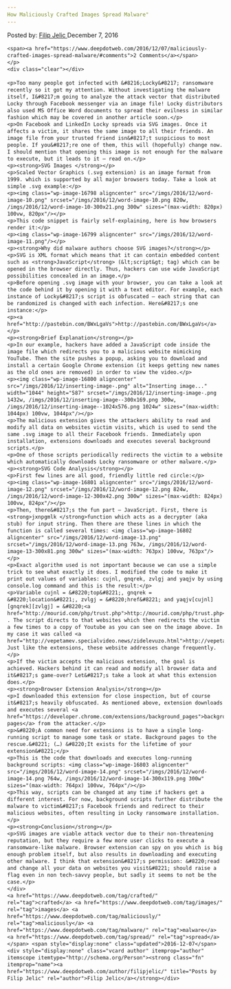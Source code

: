 ```yaml
---
How Maliciously Crafted Images Spread Malware"
---
```

<article class="post-listing post-16793 post type-post status-publish format-standard has-post-thumbnail hentry  tag-crafted tag-images tag-maliciously tag-malware tag-spread">
    <div class="post-inner">
        <span>Posted by: <a href="https://www.deepdotweb.com/author/filipjelic/" title="">Filip Jelic </a></span>
    <span>December 7, 2016</span>
    
    <span><a href="https://www.deepdotweb.com/2016/12/07/maliciously-crafted-images-spread-malware/#comments">2 Comments</a></span>
    </p>
    <div class="clear"></div>
    
    <p>Too many people got infected with &#8216;Locky&#8217; ransomware recently so it got my attention. Without investigating the malware itself, I&#8217;m going to analyze the attack vector that distributed Locky through Facebook messenger via an image file! Locky distributors also used MS Office Word documents to spread their evilness in similar fashion which may be covered in another article soon.</p>
    <p>On Facebook and LinkedIn Locky spreads via SVG images. Once it affects a victim, it shares the same image to all their friends. An image file from your trusted friend isn&#8217;t suspicious to most people. If you&#8217;re one of them, this will (hopefully) change now. I should mention that opening this image is not enough for the malware to execute, but it leads to it – read on.</p>
    <p><strong>SVG Images </strong></p>
    <p>Scaled Vector Graphics (.svg extension) is an image format from 1999. which is supported by all major browsers today. Take a look at simple .svg example:</p>
    <p><img class="wp-image-16798 aligncenter" src="/imgs/2016/12/word-image-10.png" srcset="/imgs/2016/12/word-image-10.png 820w, /imgs/2016/12/word-image-10-300x21.png 300w" sizes="(max-width: 820px) 100vw, 820px"/></p>
    <p>This code snippet is fairly self-explaining, here is how browsers render it:</p>
    <p><img class="wp-image-16799 aligncenter" src="/imgs/2016/12/word-image-11.png"/></p>
    <p><strong>Why did malware authors choose SVG images?</strong></p>
    <p>SVG is XML format which means that it can contain embedded content such as <strong>JavaScript</strong> (&lt;script&gt; tag) which can be opened in the browser directly. Thus, hackers can use wide JavaScript possibilities concealed in an image.</p>
    <p>Before opening .svg image with your browser, you can take a look at the code behind it by opening it with a text editor. For example, each instance of Locky&#8217;s script is obfuscated – each string that can be randomized is changed with each infection. Here&#8217;s one instance:</p>
    <p><a href="http://pastebin.com/BWxLgaVs">http://pastebin.com/BWxLgaVs</a></p>
    <p><strong>Brief Explanation</strong></p>
    <p>In our example, hackers have added a JavaScript code inside the image file which redirects you to a malicious website mimicking YouTube. Then the site pushes a popup, asking you to download and install a certain Google Chrome extension (it keeps getting new names as the old ones are removed) in order to view the video.</p>
    <p><img class="wp-image-16800 aligncenter" src="/imgs/2016/12/inserting-image-.png" alt="Inserting image..." width="1044" height="587" srcset="/imgs/2016/12/inserting-image-.png 1432w, /imgs/2016/12/inserting-image--300x169.png 300w, /imgs/2016/12/inserting-image--1024x576.png 1024w" sizes="(max-width: 1044px) 100vw, 1044px"/></p>
    <p>The malicious extension gives the attackers ability to read and modify all data on websites victim visits, which is used to send the same .svg image to all their Facebook friends. Immediately upon installation, extensions downloads and executes several background scripts.</p>
    <p>One of those scripts periodically redirects the victim to a website which automatically downloads Locky ransomware or other malware.</p>
    <p><strong>SVG Code Analysis</strong></p>
    <p>First few lines are all good, friendly little red circle:</p>
    <p><img class="wp-image-16801 aligncenter" src="/imgs/2016/12/word-image-12.png" srcset="/imgs/2016/12/word-image-12.png 824w, /imgs/2016/12/word-image-12-300x42.png 300w" sizes="(max-width: 824px) 100vw, 824px"/></p>
    <p>Then, there&#8217;s the fun part – JavaScript. First, there is <strong>jxnpgmlk </strong>function which acts as a decrypter (aka stub) for input string. Then there are these lines in which the function is called several times: <img class="wp-image-16802 aligncenter" src="/imgs/2016/12/word-image-13.png" srcset="/imgs/2016/12/word-image-13.png 763w, /imgs/2016/12/word-image-13-300x81.png 300w" sizes="(max-width: 763px) 100vw, 763px"/></p>
    <p>Exact algorithm used is not important because we can use a simple trick to see what exactly it does. I modified the code to make it print out values of variables: cujnl, gnqrek, zvlgj and yaqjv by using console.log command and this is the result:</p>
    <p>Variable cujnl = &#8220;top&#8221;, gnqrek = &#8220;location&#8221;, zvlgj = &#8220;href&#8221; and yaqjv[cujnl][gnqrek][zvlgj] = &#8220;<a href="http://mourid.com/php/trust.php">http://mourid.com/php/trust.php</a>&#8221; . The script directs to that websites which then redirects the victim a few times to a copy of Youtube as you can see on the image above. In my case it was called <a href="http://vepetamev.specialvideo.news/zidelevuzo.html">http://vepetamev.specialvideo.news/zidelevuzo.html</a>. Just like the extensions, these website addresses change frequently.</p>
    <p>If the victim accepts the malicious extension, the goal is achieved. Hackers behind it can read and modify all browser data and it&#8217;s game-over? Let&#8217;s take a look at what this extension does.</p>
    <p><strong>Browser Extension Analysis</strong></p>
    <p>I downloaded this extension for close inspection, but of course it&#8217;s heavily obfuscated. As mentioned above, extension downloads and executes several <a href="https://developer.chrome.com/extensions/background_pages">background pages</a> from the attacker.</p>
    <p>&#8220;A common need for extensions is to have a single long-running script to manage some task or state. Background pages to the rescue.&#8221; (…) &#8220;It exists for the lifetime of your extension&#8221;</p>
    <p>This is the code that downloads and executes long-running background scripts: <img class="wp-image-16803 aligncenter" src="/imgs/2016/12/word-image-14.png" srcset="/imgs/2016/12/word-image-14.png 764w, /imgs/2016/12/word-image-14-300x119.png 300w" sizes="(max-width: 764px) 100vw, 764px"/></p>
    <p>This way, scripts can be changed at any time if hackers get a different interest. For now, background scripts further distribute the malware to victim&#8217;s Facebook friends and redirect to their malicious websites, often resulting in Locky ransomware installation.</p>
    <p><strong>Conclusion</strong></p>
    <p>SVG images are viable attack vector due to their non-threatening reputation, but they require a few more user clicks to execute a ransomware-like malware. Browser extension can spy on you which is big enough problem itself, but also results in downloading and executing other malware. I think that extension&#8217;s permission: &#8220;read and change all your data on websites you visit&#8221; should raise a flag even in non tech-savvy people, but sadly it seems to not be the case.</p>
    </div>
    <a href="https://www.deepdotweb.com/tag/crafted/" rel="tag">crafted</a> <a href="https://www.deepdotweb.com/tag/images/" rel="tag">images</a> <a href="https://www.deepdotweb.com/tag/maliciously/" rel="tag">maliciously</a> <a href="https://www.deepdotweb.com/tag/malware/" rel="tag">malware</a> <a href="https://www.deepdotweb.com/tag/spread/" rel="tag">spread</a></span> <span style="display:none" class="updated">2016-12-07</span>
    <div style="display:none" class="vcard author" itemprop="author" itemscope itemtype="http://schema.org/Person"><strong class="fn" itemprop="name"><a href="https://www.deepdotweb.com/author/filipjelic/" title="Posts by Filip Jelic" rel="author">Filip Jelic</a></strong></div>
    
